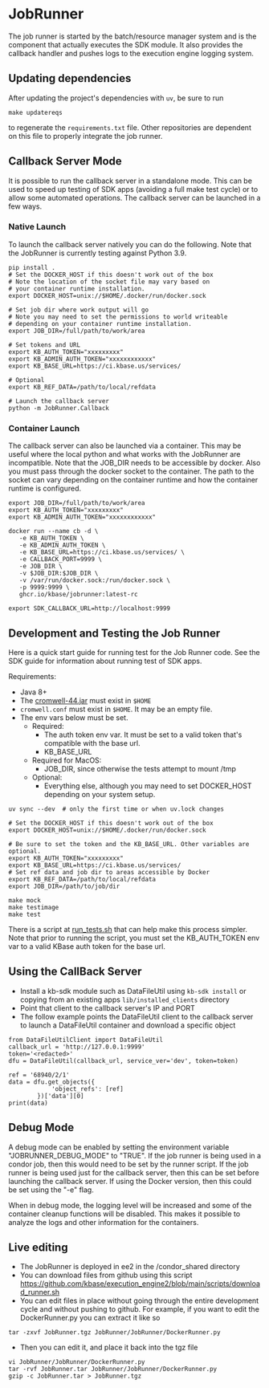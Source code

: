 # JobRunner

The job runner is started by the batch/resource manager system and is the component that actually executes the SDK module.  It also provides the callback handler and pushes logs to the execution engine logging system.

## Updating dependencies

After updating the project's dependencies with `uv`, be sure to run

```
make updatereqs
```

to regenerate the `requirements.txt` file. Other repositories are dependent on this file
to properly integrate the job runner.

## Callback Server Mode

It is possible to run the callback server in a standalone mode.  This can be used to speed up
testing of SDK apps (avoiding a full make test cycle) or to allow some automated operations.
The callback server can be launched in a few ways.

### Native Launch

To launch the callback server natively you can do the following. Note that
the JobRunner is currently testing against Python 3.9.

```
pip install .
# Set the DOCKER_HOST if this doesn't work out of the box
# Note the location of the socket file may vary based on
# your container runtime installation.
export DOCKER_HOST=unix://$HOME/.docker/run/docker.sock

# Set job dir where work output will go
# Note you may need to set the permissions to world writeable
# depending on your container runtime installation.
export JOB_DIR=/full/path/to/work/area

# Set tokens and URL
export KB_AUTH_TOKEN="xxxxxxxxx"
export KB_ADMIN_AUTH_TOKEN="xxxxxxxxxxxx"
export KB_BASE_URL=https://ci.kbase.us/services/

# Optional
export KB_REF_DATA=/path/to/local/refdata

# Launch the callback server
python -m JobRunner.Callback
```

### Container Launch

The callback server can also be launched via a container.  This may be useful
where the local python and what works with the JobRunner are incompatible.
Note that the JOB_DIR needs to be accessible by docker.  Also you must pass through
the docker socket to the container.  The path to the socket can vary depending on
the container runtime and how the container runtime is configured.

```
export JOB_DIR=/full/path/to/work/area
export KB_AUTH_TOKEN="xxxxxxxxx"
export KB_ADMIN_AUTH_TOKEN="xxxxxxxxxxxx"

docker run --name cb -d \
   -e KB_AUTH_TOKEN \
   -e KB_ADMIN_AUTH_TOKEN \
   -e KB_BASE_URL=https://ci.kbase.us/services/ \
   -e CALLBACK_PORT=9999 \
   -e JOB_DIR \
   -v $JOB_DIR:$JOB_DIR \
   -v /var/run/docker.sock:/run/docker.sock \
   -p 9999:9999 \
   ghcr.io/kbase/jobrunner:latest-rc

export SDK_CALLBACK_URL=http://localhost:9999
```

## Development and Testing the Job Runner

Here is a quick start guide for running test for the Job Runner code.
See the SDK guide for information about running test of SDK apps.

Requirements:
* Java 8+
* The
  [cromwell-44.jar](https://github.com/broadinstitute/cromwell/releases/download/44/cromwell-44.jar)
  must exist in `$HOME`
* `cromwell.conf` must exist in `$HOME`. It may be an empty file.
* The env vars below must be set.
    * Required:
        * The auth token env var. It must be set to a valid token that's compatible
          with the base url.
        * KB_BASE_URL
    * Required for MacOS:
        * JOB_DIR, since otherwise the tests attempt to mount /tmp
    * Optional:
        * Everything else, although you may need to set DOCKER_HOST depending on your
          system setup.

```
uv sync --dev  # only the first time or when uv.lock changes

# Set the DOCKER_HOST if this doesn't work out of the box
export DOCKER_HOST=unix://$HOME/.docker/run/docker.sock

# Be sure to set the token and the KB_BASE_URL. Other variables are optional.
export KB_AUTH_TOKEN="xxxxxxxxx"
export KB_BASE_URL=https://ci.kbase.us/services/
# Set ref data and job dir to areas accessible by Docker
export KB_REF_DATA=/path/to/local/refdata
export JOB_DIR=/path/to/job/dir

make mock
make testimage
make test
```

There is a script at [run_tests.sh](./run_tests.sh) that can help make this process simpler.
Note that prior to running the script, you must set the KB_AUTH_TOKEN env var to a valid
KBase auth token for the base url.

## Using the CallBack Server 
* Install a kb-sdk module such as DataFileUtil using `kb-sdk install` or copying from an existing apps `lib/installed_clients` directory
* Point that client to the callback server's IP and PORT
* The follow example points the DataFileUtil client to the callback server to launch a DataFileUtil container and download a specific object 

```
from DataFileUtilClient import DataFileUtil
callback_url = 'http://127.0.0.1:9999'
token='<redacted>'
dfu = DataFileUtil(callback_url, service_ver='dev', token=token)

ref = '68940/2/1'
data = dfu.get_objects({
            'object_refs': [ref]
        })['data'][0]
print(data)
```

## Debug Mode

A debug mode can be enabled by setting the environment variable "JOBRUNNER_DEBUG_MODE" to "TRUE".
If the job runner is being used in a condor job, then this would need to be set by the runner script.
If the job runner is being used just for the callback server, then this can be set before launching
the callback server.  If using the Docker version, then this could be set using the "-e" flag.

When in debug mode, the logging level will be increased and some of the container cleanup functions
will be disabled.  This makes it possible to analyze the logs and other information for the containers.


## Live editing
* The JobRunner is deployed in ee2 in the /condor_shared directory
* You can download files from github using this script https://github.com/kbase/execution_engine2/blob/main/scripts/download_runner.sh
* You can edit files in place without going through the entire development cycle and without pushing to github. For example, if you want to edit the DockerRunner.py you can extract it like so
```
tar -zxvf JobRunner.tgz JobRunner/JobRunner/DockerRunner.py
```
* Then you can edit it, and place it back into the tgz file
```
vi JobRunner/JobRunner/DockerRunner.py
tar -rvf JobRunner.tar JobRunner/JobRunner/DockerRunner.py
gzip -c JobRunner.tar > JobRunner.tgz
```
